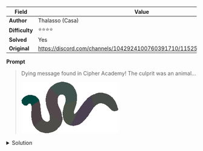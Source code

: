 |Field|Value|
|---|---|
|**Author**|Thalasso (Casa)|
|**Difficulty**|⭐⭐⭐⭐|
|**Solved**|Yes|
|**Original**|https://discord.com/channels/1042924100760391710/1152550109364617246|

**Prompt**
> Dying message found in Cipher Academy! The culprit was an animal...
>
> ![](../attachments/image4.png) 

<details>
<summary>Solution</summary>
TO BE WRITTEN
</details>
